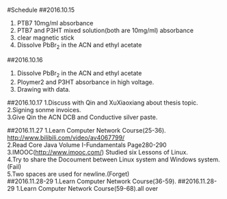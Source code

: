 #Schedule
##2016.10.15
1. PTB7 10mg/ml absorbance
2. PTB7 and P3HT mixed solution(both are 10mg/ml) absorbance
3. clear magnetic stick
4. Dissolve PbBr<sub>2</sub> in the ACN and ethyl acetate  

##2016.10.16
1. Dissolve PbBr<sub>2</sub> in the ACN and ethyl acetate
2. Ploymer2 and P3HT absorbance in high voltage.
3. Drawing with data.

##2016.10.17
1.Discuss with Qin and XuXiaoxiang about thesis topic.  
2.Signing sonme invoices.  
3.Give Qin the ACN DCB and Conductive silver paste. 

##2016.11.27
1.Learn Computer Network Course(25-36). http://www.bilibili.com/video/av4067799/  
2.Read Core Java Volume I-Fundamentals Page280-290  
3.IMOOC(http://www.imooc.com/) Studied six Lessons of Linux.  
4.Try to share the Docoument between Linux system and Windows system.(Fail)  
5.Two spaces are used for newline.(Forget)  
##2016.11.28-29
1.Learn Computer Network Course(36-59).
##2016.11.28-29
1.Learn Computer Network Course(59-68).all over  
